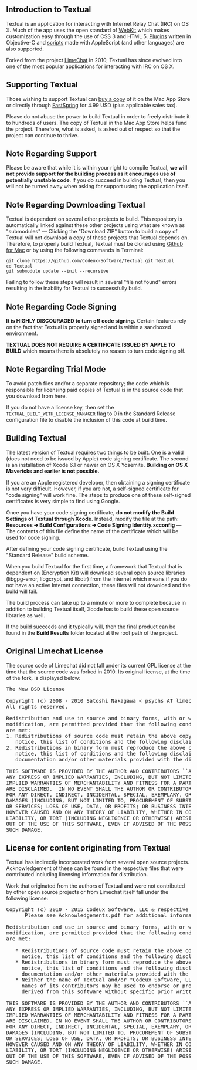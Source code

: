## Introduction to Textual

Textual is an application for interacting with Internet Relay Chat (IRC) on OS X. Much of the app uses the open standard of [WebKit](http://webkit.org/) which makes customization easy through the use of CSS 3 and HTML 5. [Plugins](https://help.codeux.com/textual/Writing-Plugins.kb) written in Objective-C and [scripts](https://help.codeux.com/textual/Writing-Scripts.kb) made with AppleScript (and other languages) are also supported.

Forked from the project [LimeChat](https://github.com/psychs/limechat) in 2010, Textual has since evolved into one of the most popular applications for interacting with IRC on OS X. 

## Supporting Textual

Those wishing to support Textual can [buy a copy](http://www.textualapp.com/mac-app-store) of it on the Mac App Store or directly through [FastSpring](http://textualapp.com/fastspring-store) for 4.99 USD (plus applicable sales tax).

Please do not abuse the power to build Textual in order to freely distribute it to hundreds of users. The copy of Textual in the Mac App Store helps fund the project. Therefore, what is asked, is asked out of respect so that the project can continue to thrive.

## Note Regarding Support

Please be aware that while it is within your right to compile Textual, **we will not provide support for the building process as it encourages use of potentially unstable code**. If you do succeed in building Textual, then you will not be turned away when asking for support using the application itself.

## Note Regarding Downloading Textual

Textual is dependent on several other projects to build. This repository is automatically linked against these other projects using what are known as "submodules" — Clicking the "Download ZIP" button to build a copy of Textual will not download a copy of these projects that Textual depends on. Therefore, to properly build Textual, Textual must be cloned using [Github for Mac](https://mac.github.com/) or by using the following commands in Terminal:

```
git clone https://github.com/Codeux-Software/Textual.git Textual
cd Textual
git submodule update --init --recursive
```

Failing to follow these steps will result in several "file not found" errors resulting in the inability for Textual to successfully build.

## Note Regarding Code Signing

**It is HIGHLY DISCOURAGED to turn off code signing.** Certain features rely on the fact that Textual is properly signed and is within a sandboxed environment. 

**TEXTUAL DOES NOT REQUIRE A CERTIFICATE ISSUED BY APPLE TO BUILD** which means there is absolutely no reason to turn code signing off.

## Note Regarding Trial Mode

To avoid patch files and/or a separate repository; the code which is responsible for licensing paid copies of Textual is in the source code that you download from here.

If you do not have a license key, then set the ``TEXTUAL_BUILT_WITH_LICENSE_MANAGER`` flag to 0 in the Standard Release configuration file to disable the inclusion of this code at build time. 

## Building Textual

The latest version of Textual requires two things to be built. One is a valid (does not need to be issued by Apple) code signing certificate. The second is an installation of Xcode 6.1 or newer on OS X Yosemite. **Building on OS X Mavericks and earlier is not possible.**

If you are an Apple registered developer, then obtaining a signing certificate is not very difficult. However, if you are not, a self-signed certificate for "code signing" will work fine. The steps to produce one of these self-signed certificates is very simple to find using Google.

Once you have your code signing certificate, **do not modify the Build Settings of Textual through Xcode**. Instead,    modify the file at the path: **Resources ➜ Build Configurations ➜ Code Signing Identity.xcconfig** — The contents of this file define the name of the certificate which will be used for code signing.

After defining your code signing certificate, build Textual using the "Standard Release" build scheme.

When you build Textual for the first time, a framework that Textual that is dependent on (Encryption Kit) will download several open source libraries (libgpg-error, libgcrypt, and libotr) from the Internet which means if you do not have an active Internet connection, these files will not download and the build will fail.

The build process can take up to a minute or more to complete because in addition to building Textual itself, Xcode has to build these open source libraries as well.

If the build succeeds and it typically will, then the final product can be found in the **Build Results** folder located at the root path of the project.

## Original Limechat License

The source code of Limechat did not fall under its current GPL license at the time that the source code was forked in 2010. Its original license, at the time of the fork, is displayed below:

<pre>
The New BSD License

Copyright (c) 2008 - 2010 Satoshi Nakagawa < psychs AT limechat DOT net >
All rights reserved. 

Redistribution and use in source and binary forms, with or without
modification, are permitted provided that the following conditions
are met:
1. Redistributions of source code must retain the above copyright
   notice, this list of conditions and the following disclaimer.
2. Redistributions in binary form must reproduce the above copyright
   notice, this list of conditions and the following disclaimer in the
   documentation and/or other materials provided with the distribution.

THIS SOFTWARE IS PROVIDED BY THE AUTHOR AND CONTRIBUTORS ``AS IS'' AND
ANY EXPRESS OR IMPLIED WARRANTIES, INCLUDING, BUT NOT LIMITED TO, THE
IMPLIED WARRANTIES OF MERCHANTABILITY AND FITNESS FOR A PARTICULAR PURPOSE
ARE DISCLAIMED.  IN NO EVENT SHALL THE AUTHOR OR CONTRIBUTORS BE LIABLE
FOR ANY DIRECT, INDIRECT, INCIDENTAL, SPECIAL, EXEMPLARY, OR CONSEQUENTIAL
DAMAGES (INCLUDING, BUT NOT LIMITED TO, PROCUREMENT OF SUBSTITUTE GOODS
OR SERVICES; LOSS OF USE, DATA, OR PROFITS; OR BUSINESS INTERRUPTION)
HOWEVER CAUSED AND ON ANY THEORY OF LIABILITY, WHETHER IN CONTRACT, STRICT
LIABILITY, OR TORT (INCLUDING NEGLIGENCE OR OTHERWISE) ARISING IN ANY WAY
OUT OF THE USE OF THIS SOFTWARE, EVEN IF ADVISED OF THE POSSIBILITY OF
SUCH DAMAGE.
</pre>

## License for content originating from Textual

Textual has indirectly incorporated work from several open source projects. Acknowledgement of these can be found in the respective files that were contributed including licensing information for distribution.

Work that originated from the authors of Textual and were not contributed by other open source projects or from Limechat itself fall under the following license:

<pre>
Copyright (c) 2010 - 2015 Codeux Software, LLC & respective contributors.
      Please see Acknowledgements.pdf for additional information.

Redistribution and use in source and binary forms, with or without
modification, are permitted provided that the following conditions
are met:

   * Redistributions of source code must retain the above copyright
     notice, this list of conditions and the following disclaimer.
   * Redistributions in binary form must reproduce the above copyright
     notice, this list of conditions and the following disclaimer in the
     documentation and/or other materials provided with the distribution.
   * Neither the name of Textual and/or "Codeux Software, LLC", nor the 
     names of its contributors may be used to endorse or promote products 
     derived from this software without specific prior written permission.

THIS SOFTWARE IS PROVIDED BY THE AUTHOR AND CONTRIBUTORS ``AS IS'' AND
ANY EXPRESS OR IMPLIED WARRANTIES, INCLUDING, BUT NOT LIMITED TO, THE
IMPLIED WARRANTIES OF MERCHANTABILITY AND FITNESS FOR A PARTICULAR PURPOSE
ARE DISCLAIMED. IN NO EVENT SHALL THE AUTHOR OR CONTRIBUTORS BE LIABLE
FOR ANY DIRECT, INDIRECT, INCIDENTAL, SPECIAL, EXEMPLARY, OR CONSEQUENTIAL
DAMAGES (INCLUDING, BUT NOT LIMITED TO, PROCUREMENT OF SUBSTITUTE GOODS
OR SERVICES; LOSS OF USE, DATA, OR PROFITS; OR BUSINESS INTERRUPTION)
HOWEVER CAUSED AND ON ANY THEORY OF LIABILITY, WHETHER IN CONTRACT, STRICT
LIABILITY, OR TORT (INCLUDING NEGLIGENCE OR OTHERWISE) ARISING IN ANY WAY
OUT OF THE USE OF THIS SOFTWARE, EVEN IF ADVISED OF THE POSSIBILITY OF
SUCH DAMAGE.
</pre>
